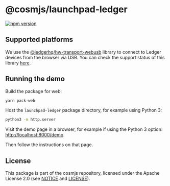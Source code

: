 # @cosmjs/launchpad-ledger

[![npm version](https://img.shields.io/npm/v/@cosmjs/launchpad-ledger.svg)](https://www.npmjs.com/package/@cosmjs/launchpad-ledger)

## Supported platforms

We use the
[@ledgerhq/hw-transport-webusb](https://github.com/LedgerHQ/ledgerjs/tree/master/packages/hw-transport-webusb)
library to connect to Ledger devices from the browser via USB. You can check the
support status of this library
[here](https://github.com/LedgerHQ/ledgerjs/tree/master/packages/hw-transport-webusb#support-status).

## Running the demo

Build the package for web:

```sh
yarn pack-web
```

Host the `launchpad-ledger` package directory, for example using Python 3:

```sh
python3 -m http.server
```

Visit the demo page in a browser, for example if using the Python 3 option:
[http://localhost:8000/demo]().

Then follow the instructions on that page.

## License

This package is part of the cosmjs repository, licensed under the Apache License
2.0 (see [NOTICE](https://github.com/CosmWasm/cosmjs/blob/master/NOTICE) and
[LICENSE](https://github.com/CosmWasm/cosmjs/blob/master/LICENSE)).
